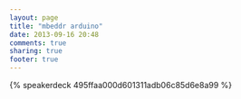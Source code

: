 ```yaml
---
layout: page
title: "mbeddr arduino"
date: 2013-09-16 20:48
comments: true
sharing: true
footer: true
---
```


{% speakerdeck 495ffaa000d601311adb06c85d6e8a99 %}
